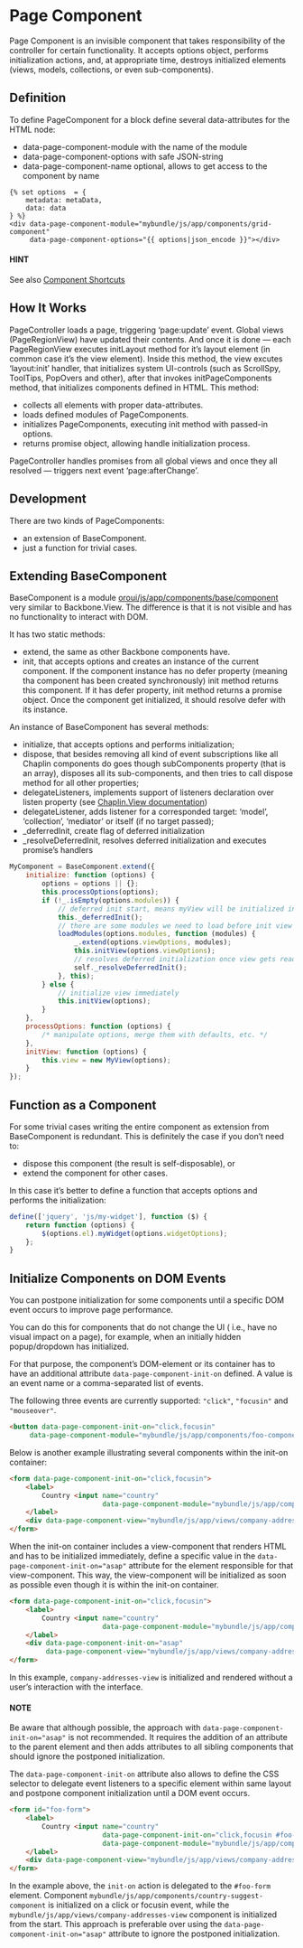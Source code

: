 <a id="dev-doc-frontend-page-component"></a>

# Page Component

Page Component is an invisible component that takes responsibility of the controller for certain functionality. It accepts options object, performs initialization actions, and, at appropriate time, destroys initialized elements (views, models, collections, or even sub-components).

## Definition

To define PageComponent for a block define several data-attributes for the HTML node:

- data-page-component-module with the name of the module
- data-page-component-options with safe JSON-string
- data-page-component-name optional, allows to get access to the component by name

```twig
{% set options  = {
    metadata: metaData,
    data: data
} %}
<div data-page-component-module="mybundle/js/app/components/grid-component"
     data-page-component-options="{{ options|json_encode }}"></div>
```

#### HINT
See also [Component Shortcuts](component-shortcuts.md#dev-doc-frontend-component-shortcuts)

## How It Works

PageController loads a page, triggering ‘page:update’ event. Global views (PageRegionView) have updated their contents. And once it is done — each PageRegionView executes initLayout method for it’s layout element (in common case it’s the view element). Inside this method, the view excutes ‘layout:init’ handler, that initializes system UI-controls (such as ScrollSpy, ToolTips, PopOvers and other), after that invokes initPageComponents method, that initializes components defined in HTML. This method:

- collects all elements with proper data-attributes.
- loads defined modules of PageComponents.
- initializes PageComponents, executing init method with passed-in options.
- returns promise object, allowing handle initialization process.

PageController handles promises from all global views and once they all resolved — triggers next event ‘page:afterChange’.

## Development

There are two kinds of PageComponents:

- an extension of BaseComponent.
- just a function for trivial cases.

## Extending BaseComponent

BaseComponent is a module <a href="https://github.com/oroinc/platform/tree/6.1/src/Oro/Bundle/UIBundle/Resources/public/js/app/components/base/component.js" target="_blank">oroui/js/app/components/base/component</a> very similar to Backbone.View. The difference is that it is not visible and has no functionality to interact with DOM.

It has two static methods:

- extend, the same as other Backbone components have.
- init, that accepts options and creates an instance of the current component. If the component instance has no defer property (meaning tha component has been created synchronously) init method returns this component. If it has defer property, init method returns a promise object. Once the component get initialized, it should resolve defer with its instance.

An instance of BaseComponent has several methods:

- initialize, that accepts options and performs initialization;
- dispose, that besides removing all kind of event subscriptions like all Chaplin components do goes though subComponents property (that is an array), disposes all its sub-components, and then tries to call dispose method for all other properties;
- delegateListeners, implements support of listeners declaration over listen property (see <a href="http://docs.chaplinjs.org/chaplin.view.html#toc_5" target="_blank">Chaplin.View documentation</a>)
- delegateListener, adds listener for a corresponded target: ‘model’, ‘collection’, ‘mediator’ or itself (if no target passed);
- \_deferredInit, create flag of deferred initialization
- \_resolveDeferredInit, resolves deferred initialization and executes promise’s handlers

```javascript
MyComponent = BaseComponent.extend({
    initialize: function (options) {
        options = options || {};
        this.processOptions(options);
        if (!_.isEmpty(options.modules)) {
            // deferred init start, means myView will be initialized in async way
            this._deferredInit();
            // there are some modules we need to load before init view
            loadModules(options.modules, function (modules) {
                _.extend(options.viewOptions, modules);
                this.initView(options.viewOptions);
                // resolves deferred initialization once view gets ready
                self._resolveDeferredInit();
            }, this);
        } else {
            // initialize view immediately
            this.initView(options);
        }
    },
    processOptions: function (options) {
        /* manipulate options, merge them with defaults, etc. */
    },
    initView: function (options) {
        this.view = new MyView(options);
    }
});
```

## Function as a Component

For some trivial cases writing the entire component as extension from BaseComponent is redundant. This is definitely the case if you don’t need to:

- dispose this component (the result is self-disposable), or
- extend the component for other cases.

In this case it’s better to define a function that accepts options and performs the initialization:

```javascript
define(['jquery', 'js/my-widget'], function ($) {
    return function (options) {
        $(options.el).myWidget(options.widgetOptions);
    };
}
```

## Initialize Components on DOM Events

You can postpone initialization for some components until a specific DOM event occurs to improve page performance.

You can do this for components that do not change the UI ( i.e., have no visual impact on a page), for example, when an initially hidden popup/dropdown has initialized.

For that purpose, the component’s DOM-element or its container has to have an additional attribute `data-page-component-init-on` defined. A value is an event name or a comma-separated list of events.

The following three events are currently supported: `"click"`, `"focusin"` and `"mouseover"`.

```html
<button data-page-component-init-on="click,focusin"
     data-page-component-module="mybundle/js/app/components/foo-component">Show more...</button>
```

Below is another example illustrating several components within the init-on container:

```html
<form data-page-component-init-on="click,focusin">
    <label>
        Country <input name="country"
                       data-page-component-module="mybundle/js/app/components/country-suggest-component"/>
    </label>
    <div data-page-component-view="mybundle/js/app/views/company-addresses-view"></div>
</form>
```

When the init-on container includes a view-component that renders HTML and has to be initialized immediately, define a specific value in the `data-page-component-init-on="asap"` attribute for the element responsible for that view-component. This way, the view-component will be initialized as soon as possible even though it is within the init-on container.

```html
<form data-page-component-init-on="click,focusin">
    <label>
        Country <input name="country"
                       data-page-component-module="mybundle/js/app/components/country-suggest-component"/>
    </label>
    <div data-page-component-init-on="asap"
         data-page-component-view="mybundle/js/app/views/company-addresses-view"></div>
</form>
```

In this example, `company-addresses-view` is initialized and rendered without a user’s interaction with the interface.

#### NOTE
Be aware that although possible, the approach with `data-page-component-init-on="asap"` is not recommended. It requires the addition of an attribute to the parent element and then adds attributes to all sibling components that should ignore the postponed initialization.

The `data-page-component-init-on` attribute also allows to define the CSS selector to delegate event listeners to a specific element within same layout and postpone component initialization until a DOM event occurs.

```html
<form id="foo-form">
    <label>
        Country <input name="country"
                       data-page-component-init-on="click,focusin #foo-form"
                       data-page-component-module="mybundle/js/app/components/country-suggest-component"/>
    </label>
    <div data-page-component-view="mybundle/js/app/views/company-addresses-view"></div>
</form>
```

In the example above, the `init-on` action is delegated to the `#foo-form` element. Component `mybundle/js/app/components/country-suggest-component` is initialized on a click or focusin event, while the  `mybundle/js/app/views/company-addresses-view` component is initialized from the start.
This approach is preferable over using the `data-page-component-init-on="asap"` attribute to ignore the postponed initialization.

<!-- Frontend -->
